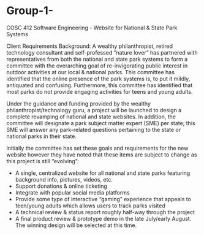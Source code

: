 # Group-1-
COSC 412 Software Engineering - Website for National &amp; State Park Systems

Client Requirements 
Background: 
  A wealthy philanthropist, retired technology consultant and self-professed “nature lover” has partnered with representatives 
  from both the national and state park systems to form a committee with the overarching goal of re-invigorating public 
  interest in outdoor activities at our local & national parks. This committee has identified that the online presence of 
  the park systems is, to put it mildly, antiquated and confusing. Furthermore, this committee has identified that most 
  parks do not provide engaging activities for teens and young adults.  
  
  Under the guidance and funding provided by the wealthy philanthropist/technology guru, a project will be launched to design a 
  complete revamping of national and state websites. In addition, the committee will designate a park subject matter expert (SME) 
  per state; this SME will answer any park-related questions pertaining to the state or national parks in their state.

Initially the committee has set these goals and requirements for the new website however they have noted that 
  these items are subject to change as this project is still “evolving”:
  
-	A single, centralized website for all national and state parks featuring background info, pictures, videos, etc.
-	Support donations & online ticketing
-	Integrate with popular social media platforms
-	Provide some type of interactive “gaming” experience that appeals to teen/young adults which allows users to track parks visited
-	A technical review & status report roughly half-way through the project
-	A final product review & prototype demo in the late July/early August.  The winning design will be selected at this time. 







